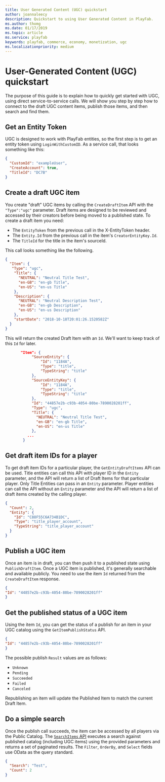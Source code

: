 ```yaml
---
title: User Generated Content (UGC) quickstart
author: joannaleecy
description: Quickstart to using User Generated Content in PlayFab.
ms.author: thomg
ms.date: 01/17/2019
ms.topic: article
ms.service: playfab
keywords: playfab, commerce, economy, monetization, ugc
ms.localizationpriority: medium
---
```


# User-Generated Content (UGC) quickstart

The purpose of this guide is to explain how to quickly get started with UGC, using direct service-to-service calls. We will show you step by step how to connect to the draft UGC content items, publish those items, and then search and find them.

## Get an Entity Token

UGC is designed to work with PlayFab entities, so the first step is to get an entity token using `LoginWithCustomID`. As a service call, that looks something like this:

```json
{
  "CustomId": "exampleUser",
  "CreateAccount": true,
  "TitleId": "DC7B"
}
```

## Create a draft UGC item

You create "draft" UGC items by calling the `CreateDraftItem` API with the ``"Type":"ugc"`` parameter. Draft items are designed to be reviewed and accessed by their creators before being moved to a published state. To create a draft item you need:

- The `EntityToken` from the previous call in the X-EntityToken header.
- The `Entity.Id` from the previous call in the item's `CreatorEntityKey.Id`.
- The `TitleId` for the title in the item's sourceId.

This call looks something like the following.

```json
{
  "Item": {
   "Type": "ugc",
    "Title": {
      "NEUTRAL": "Neutral Title Test",
      "en-GB": "en-gb Title",
      "en-US": "en-us Title"
    },
    "Description": {
      "NEUTRAL": "Neutral Description Test",
      "en-GB": "en-gb Description",
      "en-US": "en-us Description"
    },
    "startDate": "2018-10-18T20:01:26.1520582Z"
  }
}
```

This will return the created Draft Item with an `Id`. We'll want to keep track of this `Id` for later.

```json
       "Item": {
            "SourceEntity": {
                "Id": "1184A",
                "Type": "title",
                "TypeString": "title"
            },
            "SourceEntityKey": {
                "Id": "1184A",
                "Type": "title",
                "TypeString": "title"
            },
            "Id": "44857e2b-c93b-4054-80be-7890028201ff",
            "Type": "ugc",
            "Title": {
              "NEUTRAL": "Neutral Title Test",
              "en-GB": "en-gb Title",
              "en-US": "en-us Title"
            },
          ...
        }
```

## Get draft item IDs for a player

To get draft item IDs for a particular player, the `GetEntityDraftItems` API can be used. Title entities can call this API with player ID in the `Entity` parameter, and the API will return a list of Draft Items for that particular player. Only Title Entities can pass in an `Entity` parameter. Player entities can call the API without an `Entity` parameter and the API will return a list of draft items created by the calling player.

```json
{
  "Count": 2,
  "Entity": {
    "Id": "C88F55C6A734B1DC",
    "Type": "title_player_account",
    "TypeString": "title_player_account"
  }
}
```


## Publish a UGC item

Once an item is in draft, you can then push it to a published state using `PublishDraftItem`. Once a UGC item is published, it's generally searchable and available publicly. You need to use the item `Id` returned from the `CreateDraftItem` response.

```json
{
"Id": "44857e2b-c93b-4054-80be-7890028201ff"
}
```

## Get the published status of a UGC item

Using the item `Id`, you can get the status of a publish for an item in your UGC catalog using the `GetItemPublishStatus` API.

```json
{
"Id": "44857e2b-c93b-4054-80be-7890028201ff"
}
```

The possible publish `Result` values are as follows:

- `Unknown`
- `Pending`
- `Succeeded`
- `Failed`
- `Canceled`

Republishing an item will update the Published Item to match the current Draft Item.

## Do a simple search

Once the publish call succeeds, the item can be accessed by all players via the Public Catalog. The  [`SearchItems` API](/gaming/playfab/features/economy/ugc/search) executes a search against published catalog (including UGC items) using the provided parameters and returns a set of paginated results. The `Filter`, `OrderBy`, and `Select` fields use OData as the query standard.

```json
{
  "Search": "Test",
  "Count": 2
}
```
